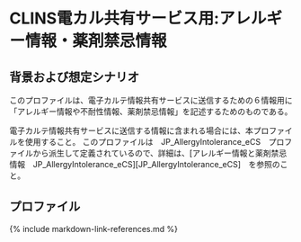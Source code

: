 
# CLINS電カル共有サービス用:アレルギー情報・薬剤禁忌情報

## 背景および想定シナリオ
このプロファイルは、電子カルテ情報共有サービスに送信するための６情報用に「アレルギー情報や不耐性情報、薬剤禁忌情報」を記述するためのものである。

電子カルテ情報共有サービスに送信する情報に含まれる場合には、本プロファイルを使用すること。
このプロファイルは　JP_AllergyIntolerance_eCS　プロファイルから派生して定義されているので、詳細は、[アレルギー情報と薬剤禁忌情報　JP_AllergyIntolerance_eCS][JP_AllergyIntolerance_eCS]　を参照のこと。

## プロファイル

{% include markdown-link-references.md %}